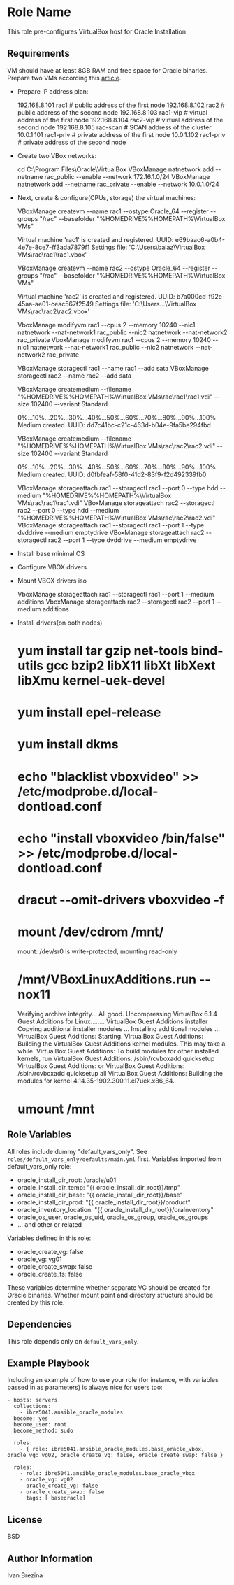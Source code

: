 Role Name
=========

This role pre-configures VirtualBox host for Oracle Installation

Requirements
------------

VM should have at least 8GB RAM and free space for Oracle binaries.
Prepare two VMs according this [article](https://balazspapp.wordpress.com/2020/04/05/installing-oracle-19c-rac-on-virtualbox-silent-installation-part-1/).

- Prepare IP address plan:
	

    192.168.8.101    rac1       # public address of the first node
    192.168.8.102    rac2       # public address of the second node
    192.168.8.103    rac1-vip   # virtual address of the first node
    192.168.8.104    rac2-vip   # virtual address of the second node
    192.168.8.105    rac-scan   # SCAN address of the cluster
    10.0.1.101      rac1-priv  # private address of the first node
    10.0.1.102      rac1-priv  # private address of the second node

- Create two VBox networks:


    cd C:\Program Files\Oracle\VirtualBox
    VBoxManage natnetwork add --netname rac_public --enable --network 172.16.1.0/24
    VBoxManage natnetwork add --netname rac_private --enable --network 10.0.1.0/24

- Next, create & configure(CPUs, storage) the virtual machines:


    VBoxManage createvm --name rac1 --ostype Oracle_64 --register --groups "/rac" --basefolder "%HOMEDRIVE%%HOMEPATH%\VirtualBox VMs"
 
    Virtual machine 'rac1' is created and registered.
    UUID: e69baac6-a0b4-4e7e-8ce7-ff3ada7879f1
    Settings file: 'C:\Users\balaz\VirtualBox VMs\rac\rac1\rac1.vbox'
 
    VBoxManage createvm --name rac2 --ostype Oracle_64 --register --groups "/rac" --basefolder "%HOMEDRIVE%%HOMEPATH%\VirtualBox VMs"
 
    Virtual machine 'rac2' is created and registered.
    UUID: b7a000cd-f92e-45aa-ae01-ceac567f2549
    Settings file: 'C:\Users\...\VirtualBox VMs\rac\rac2\rac2.vbox'

    VboxManage modifyvm rac1 --cpus 2 --memory 10240 --nic1 natnetwork --nat-network1 rac_public --nic2 natnetwork --nat-network2 rac_private
    VboxManage modifyvm rac1 --cpus 2 --memory 10240 --nic1 natnetwork --nat-network1 rac_public --nic2 natnetwork --nat-network2 rac_private

    VBoxManage storagectl rac1 --name rac1 --add sata
    VBoxManage storagectl rac2 --name rac2 --add sata

    VBoxManage createmedium --filename "%HOMEDRIVE%%HOMEPATH%\VirtualBox VMs\rac\rac1\rac1.vdi" --size 102400 --variant Standard

    0%...10%...20%...30%...40%...50%...60%...70%...80%...90%...100%
    Medium created. UUID: dd7c41bc-c21c-463d-b04e-9fa5be294fbd

    VBoxManage createmedium --filename "%HOMEDRIVE%%HOMEPATH%\VirtualBox VMs\rac\rac2\rac2.vdi" --size 102400 --variant Standard

    0%...10%...20%...30%...40%...50%...60%...70%...80%...90%...100%
    Medium created. UUID: d0fbfeaf-58f0-41d2-83f9-f2d492339fb0

    VBoxManage storageattach rac1 --storagectl rac1 --port 0 --type hdd --medium "%HOMEDRIVE%%HOMEPATH%\VirtualBox VMs\rac\rac1\rac1.vdi"
    VBoxManage storageattach rac2 --storagectl rac2 --port 0 --type hdd --medium "%HOMEDRIVE%%HOMEPATH%\VirtualBox VMs\rac\rac2\rac2.vdi"
    VBoxManage storageattach rac1 --storagectl rac1 --port 1 --type dvddrive --medium emptydrive
    VBoxManage storageattach rac2 --storagectl rac2 --port 1 --type dvddrive --medium emptydrive

- Install base minimal OS

- Configure VBOX drivers
- Mount VBOX drivers iso


    VboxManage storageattach rac1 --storagectl rac1 --port 1 --medium additions
    VboxManage storageattach rac2 --storagectl rac2 --port 1 --medium additions

- Install drivers(on both nodes)


    # yum install tar gzip net-tools bind-utils gcc bzip2 libX11 libXt libXext libXmu kernel-uek-devel
    # yum install epel-release
    # yum install dkms

    # echo "blacklist vboxvideo" >> /etc/modprobe.d/local-dontload.conf
    # echo "install vboxvideo /bin/false" >> /etc/modprobe.d/local-dontload.conf
    # dracut --omit-drivers vboxvideo -f

    # mount /dev/cdrom /mnt/
    mount: /dev/sr0 is write-protected, mounting read-only
    # /mnt/VBoxLinuxAdditions.run --nox11
    Verifying archive integrity... All good.
    Uncompressing VirtualBox 6.1.4 Guest Additions for Linux........
    VirtualBox Guest Additions installer
    Copying additional installer modules ...
    Installing additional modules ...
    VirtualBox Guest Additions: Starting.
    VirtualBox Guest Additions: Building the VirtualBox Guest Additions kernel
    modules.  This may take a while.
    VirtualBox Guest Additions: To build modules for other installed kernels, run
    VirtualBox Guest Additions:   /sbin/rcvboxadd quicksetup <version>
    VirtualBox Guest Additions: or
    VirtualBox Guest Additions:   /sbin/rcvboxadd quicksetup all
    VirtualBox Guest Additions: Building the modules for kernel
    4.14.35-1902.300.11.el7uek.x86_64.
    # umount /mnt



Role Variables
--------------

All roles include dummy "default_vars_only". See `roles/default_vars_only/defaults/main.yml` first.
Variables imported from default_vars_only role:
 - oracle_install_dir_root: /oracle/u01
 - oracle_install_dir_temp: "{{ oracle_install_dir_root}}/tmp"
 - oracle_install_dir_base: "{{ oracle_install_dir_root}}/base"
 - oracle_install_dir_prod: "{{ oracle_install_dir_root}}/product"
 - oracle_inventory_location: "{{ oracle_install_dir_root}}/oraInventory"
 - oracle_os_user, oracle_os_uid, oracle_os_group, oracle_os_groups
 - ... and other or related

Variables defined in this role:
 - oracle_create_vg: false
 - oracle_vg: vg01 
 - oracle_create_swap: false
 - oracle_create_fs: false

These variables determine whether separate VG should be created for Oracle binaries.
Whether mount point and directory structure should be created by this role.


Dependencies
------------

This role depends only on `default_vars_only`.


Example Playbook
----------------

Including an example of how to use your role (for instance, with variables passed in as parameters) is always nice for users too:

    - hosts: servers
      collections:
        - ibre5041.ansible_oracle_modules
      become: yes
      become_user: root
      become_method: sudo
    
      roles:
        - { role: ibre5041.ansible_oracle_modules.base_oracle_vbox, oracle_vg: vg02, oracle_create_vg: false, oracle_create_swap: false }      

      roles:
        - role: ibre5041.ansible_oracle_modules.base_oracle_vbox
	    - oracle_vg: vg02
	    - oracle_create_vg: false
	    - oracle_create_swap: false	    
          tags: [ baseoracle]

License
-------

BSD

Author Information
------------------

Ivan Brezina

